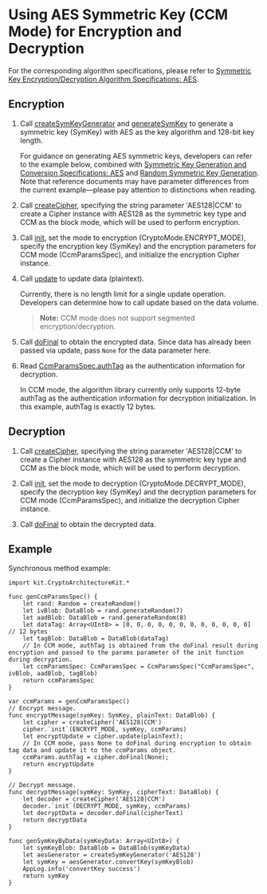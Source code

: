 # Using AES Symmetric Key (CCM Mode) for Encryption and Decryption

For the corresponding algorithm specifications, please refer to [Symmetric Key Encryption/Decryption Algorithm Specifications: AES](./cj-crypto-sym-encrypt-decrypt-spec.md#aes).

## Encryption

1. Call [createSymKeyGenerator](../../../../API_Reference/source_en/CryptoArchitectureKit/cj-apis-crypto.md#func-createsymkeygeneratorstring) and [generateSymKey](../../../../API_Reference/source_en/CryptoArchitectureKit/cj-apis-crypto.md#func-generatesymkey) to generate a symmetric key (SymKey) with AES as the key algorithm and 128-bit key length.

   For guidance on generating AES symmetric keys, developers can refer to the example below, combined with [Symmetric Key Generation and Conversion Specifications: AES](./cj-crypto-sym-key-generation-conversion-spec.md#aes) and [Random Symmetric Key Generation](./cj-crypto-generate-sym-key-randomly.md). Note that reference documents may have parameter differences from the current example—please pay attention to distinctions when reading.

2. Call [createCipher](../../../../API_Reference/source_en/CryptoArchitectureKit/cj-apis-crypto.md#func-createcipherstring), specifying the string parameter 'AES128|CCM' to create a Cipher instance with AES128 as the symmetric key type and CCM as the block mode, which will be used to perform encryption.

3. Call [init](../../../../API_Reference/source_en/CryptoArchitectureKit/cj-apis-crypto.md#func-initcryptomode-key-paramsspec), set the mode to encryption (CryptoMode.ENCRYPT_MODE), specify the encryption key (SymKey) and the encryption parameters for CCM mode (CcmParamsSpec), and initialize the encryption Cipher instance.

4. Call [update](../../../../API_Reference/source_en/CryptoArchitectureKit/cj-apis-crypto.md#func-updatedatablob) to update data (plaintext).

   Currently, there is no length limit for a single update operation. Developers can determine how to call update based on the data volume.

   > **Note:**
   > CCM mode does not support segmented encryption/decryption.

5. Call [doFinal](../../../../API_Reference/source_en/CryptoArchitectureKit/cj-apis-crypto.md#func-dofinaldatablob) to obtain the encrypted data.
   Since data has already been passed via update, pass `None` for the data parameter here.

6. Read [CcmParamsSpec.authTag](../../../../API_Reference/source_en/CryptoArchitectureKit/cj-apis-crypto.md#struct-ccmparamsspec) as the authentication information for decryption.

   In CCM mode, the algorithm library currently only supports 12-byte authTag as the authentication information for decryption initialization. In this example, authTag is exactly 12 bytes.

## Decryption

1. Call [createCipher](../../../../API_Reference/source_en/CryptoArchitectureKit/cj-apis-crypto.md#func-createcipherstring), specifying the string parameter 'AES128|CCM' to create a Cipher instance with AES128 as the symmetric key type and CCM as the block mode, which will be used to perform decryption.

2. Call [init](../../../../API_Reference/source_en/CryptoArchitectureKit/cj-apis-crypto.md#func-initcryptomode-key-paramsspec), set the mode to decryption (CryptoMode.DECRYPT_MODE), specify the decryption key (SymKey) and the decryption parameters for CCM mode (CcmParamsSpec), and initialize the decryption Cipher instance.

3. Call [doFinal](../../../../API_Reference/source_en/CryptoArchitectureKit/cj-apis-crypto.md#func-dofinaldatablob) to obtain the decrypted data.

## Example

Synchronous method example:

<!-- compile -->

```cangjie
import kit.CryptoArchitectureKit.*

func genCcmParamsSpec() {
    let rand: Random = createRandom()
    let ivBlob: DataBlob = rand.generateRandom(7)
    let aadBlob: DataBlob = rand.generateRandom(8)
    let dataTag: Array<UInt8> = [0, 0, 0, 0, 0, 0, 0, 0, 0, 0, 0, 0] // 12 bytes
    let tagBlob: DataBlob = DataBlob(dataTag)
    // In CCM mode, authTag is obtained from the doFinal result during encryption and passed to the params parameter of the init function during decryption.
    let ccmParamsSpec: CcmParamsSpec = CcmParamsSpec("CcmParamsSpec", ivBlob, aadBlob, tagBlob)
    return ccmParamsSpec
}

var ccmParams = genCcmParamsSpec()
// Encrypt message.
func encryptMessage(symKey: SymKey, plainText: DataBlob) {
    let cipher = createCipher('AES128|CCM')
    cipher.`init`(ENCRYPT_MODE, symKey, ccmParams)
    let encryptUpdate = cipher.update(plainText);
    // In CCM mode, pass None to doFinal during encryption to obtain tag data and update it to the ccmParams object.
    ccmParams.authTag = cipher.doFinal(None);
    return encryptUpdate
}

// Decrypt message.
func decryptMessage(symKey: SymKey, cipherText: DataBlob) {
    let decoder = createCipher('AES128|CCM')
    decoder.`init`(DECRYPT_MODE, symKey, ccmParams)
    let decryptData = decoder.doFinal(cipherText)
    return decryptData
}

func genSymKeyByData(symKeyData: Array<UInt8>) {
    let symKeyBlob: DataBlob = DataBlob(symKeyData)
    let aesGenerator = createSymKeyGenerator('AES128')
    let symKey = aesGenerator.convertKey(symKeyBlob)
    AppLog.info('convertKey success')
    return symKey
}
```